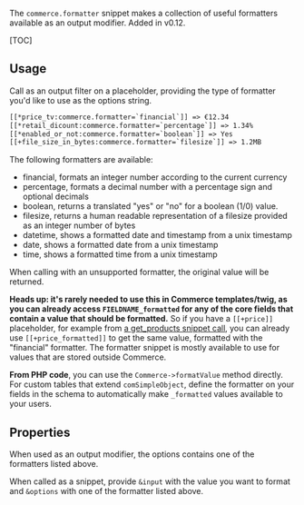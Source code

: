 The `commerce.formatter` snippet makes a collection of useful formatters available as an output modifier. Added in v0.12.

[TOC]

## Usage

Call as an output filter on a placeholder, providing the type of formatter you'd like to use as the options string.

```` html
[[*price_tv:commerce.formatter=`financial`]] => €12.34 
[[*retail_dicount:commerce.formatter=`percentage`]] => 1.34%
[[*enabled_or_not:commerce.formatter=`boolean`]] => Yes
[[+file_size_in_bytes:commerce.formatter=`filesize`]] => 1.2MB
````

The following formatters are available:

- financial, formats an integer number according to the current currency
- percentage, formats a decimal number with a percentage sign and optional decimals
- boolean, returns a translated "yes" or "no" for a boolean (1/0) value.
- filesize, returns a human readable representation of a filesize provided as an integer number of bytes
- datetime, shows a formatted date and timestamp from a unix timestamp
- date, shows a formatted date from a unix timestamp
- time, shows a formatted time from a unix timestamp

When calling with an unsupported formatter, the original value will be returned. 

**Heads up: it's rarely needed to use this in Commerce templates/twig, as you can already access `FIELDNAME_formatted` for any of the core fields that contain a value that should be formatted.** So if you have a `[[+price]]` placeholder, for example from [a get_products snippet call](get_products), you can already use `[[+price_formatted]]` to get the same value, formatted with the "financial" formatter. The formatter snippet is mostly available to use for values that are stored outside Commerce.

**From PHP code**, you can use the `Commerce->formatValue` method directly. For custom tables that extend `comSimpleObject`, define the formatter on your fields in the schema to automatically make `_formatted` values available to your users. 


## Properties

When used as an output modifier, the options contains one of the formatters listed above.

When called as a snippet, provide `&input` with the value you want to format and `&options` with one of the formatter listed above.
